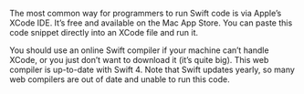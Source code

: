 The most common way for programmers to run Swift code is via Apple’s XCode IDE.
It’s free and available on the Mac App Store. You can paste this code snippet
directly into an XCode file and run it.

You should use an online Swift compiler if your machine can’t handle XCode, or
you just don’t want to download it (it’s quite big). This web compiler is
up-to-date with Swift 4. Note that Swift updates yearly, so many web compilers
are out of date and unable to run this code.
